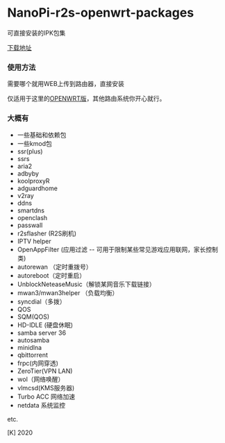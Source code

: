 # NanoPi-r2s-openwrt-packages

可直接安装的IPK包集

[下载地址](https://github.com/kongfl888/r2s-openwrt-packages/releases)

### 使用方法

需要哪个就用WEB上传到路由器，直接安装

仅适用于这里的[OPENWRT版](https://github.com/kongfl888/nanopi-openwrt/blob/master/README.md)，其他路由系统你开心就行。

### 大概有

- 一些基础和依赖包
- 一些kmod包
- ssr(plus)
- ssrs
- aria2
- adbyby
- koolproxyR
- adguardhome
- v2ray
- ddns
- smartdns
- openclash
- passwall
- r2sflasher (R2S刷机)
- IPTV helper
- OpenAppFilter (应用过滤 -- 可用于限制某些常见游戏应用联网，家长控制类)
- autorewan （定时重拨号）
- autoreboot（定时重启）
- UnblockNeteaseMusic（解锁某网音乐下载链接）
- mwan3/mwan3helper （负载均衡）
- syncdial（多拨）
- QOS
- SQM(QOS)
- HD-IDLE (硬盘休眠)
- samba server 36
- autosamba
- minidlna
- qbittorrent
- frpc(内网穿透)
- ZeroTier(VPN LAN)
- wol（网络唤醒）
- vlmcsd(KMS服务器)
- Turbo ACC 网络加速
- netdata 系统监控

etc.

[K] 2020
